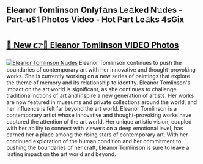 ## Eleanor Tomlinson Onlyf𝚊ns Le𝚊ked N𝚞des - Part-uS1 Photos Video - Hot Part Le𝚊ks 4sGix

# <h2><a href="http://ab71001.deff.icu/?id=Eleanor+Tomlinson">🔗 New 👉🔴 Eleanor Tomlinson VIDEO Photos</a></h2>

[![Eleanor Tomlinson N𝚞des](https://i.imgur.com/rIISA9y.gif)](http://ab71001.deff.icu/?id=Eleanor+Tomlinson)
Eleanor Tomlinson continues to push the boundaries of contemporary art with her innovative and thought-provoking works. She is currently working on a new series of paintings that explore the theme of memory and its relationship to identity. Eleanor Tomlinson's impact on the art world is significant, as she continues to challenge traditional notions of art and inspire a new generation of artists. Her works are now featured in museums and private collections around the world, and her influence is felt far beyond the art world. Eleanor Tomlinson is a contemporary artist whose innovative and thought-provoking works have captured the attention of the art world. Her unique artistic vision, coupled with her ability to connect with viewers on a deep emotional level, has earned her a place among the rising stars of contemporary art. With her continued exploration of the human condition and her commitment to pushing the boundaries of her craft, Eleanor Tomlinson is sure to leave a lasting impact on the art world and beyond.
